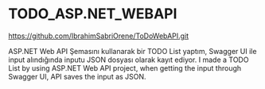 # TODO_ASP.NET_WEBAPI
https://github.com/IbrahimSabriOrene/ToDoWebAPI.git

ASP.NET Web API Şemasını kullanarak bir TODO List yaptım, Swagger UI ile input alındığında inputu JSON dosyası olarak kayıt ediyor.
I made a TODO List by using ASP.NET Web API project, when getting the input through Swagger UI, API saves the input as JSON.  
